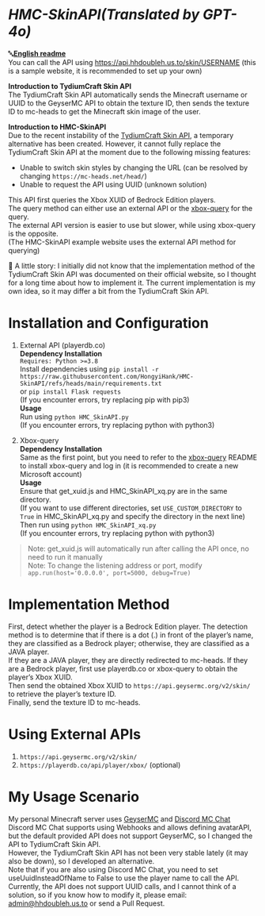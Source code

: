
# *HMC-SkinAPI(Translated by GPT-4o)*
🔤[**English readme**](https://github.com/HongyiHank/HMC-SkinAPI/blob/main/README_EN.md)<br>
You can call the API using https://api.hhdoubleh.us.to/skin/USERNAME (this is a sample website, it is recommended to set up your own)<br>

**Introduction to TydiumCraft Skin API**<br>
The TydiumCraft Skin API automatically sends the Minecraft username or UUID to the GeyserMC API to obtain the texture ID, then sends the texture ID to mc-heads to get the Minecraft skin image of the user.

**Introduction to HMC-SkinAPI**<br>
Due to the recent instability of the [TydiumCraft Skin API](https://tydiumcraft.net/docs/skinapi), a temporary alternative has been created. However, it cannot fully replace the TydiumCraft Skin API at the moment due to the following missing features:

- Unable to switch skin styles by changing the URL (can be resolved by changing `https://mc-heads.net/head/`)
- Unable to request the API using UUID (unknown solution)

This API first queries the Xbox XUID of Bedrock Edition players. <br>
The query method can either use an external API or the [xbox-query](https://github.com/XiYang6666/xbox-query) for the query. <br>
The external API version is easier to use but slower, while using xbox-query is the opposite.<br>
(The HMC-SkinAPI example website uses the external API method for querying)

📕 A little story: I initially did not know that the implementation method of the TydiumCraft Skin API was documented on their official website, so I thought for a long time about how to implement it. The current implementation is my own idea, so it may differ a bit from the TydiumCraft Skin API.

# Installation and Configuration

1. External API (playerdb.co)<br>
**Dependency Installation**<br>
`Requires: Python >=3.8`<br>
Install dependencies using `pip install -r https://raw.githubusercontent.com/HongyiHank/HMC-SkinAPI/refs/heads/main/requirements.txt`<br>
or `pip install Flask requests`<br>
(If you encounter errors, try replacing pip with pip3)<br>
**Usage**<br>
Run using `python HMC_SkinAPI.py`<br>
(If you encounter errors, try replacing python with python3)<br>

2. Xbox-query<br>
**Dependency Installation**<br>
Same as the first point, but you need to refer to the [xbox-query](https://github.com/XiYang6666/xbox-query) README to install xbox-query and log in (it is recommended to create a new Microsoft account)<br>
**Usage**<br>
Ensure that get_xuid.js and HMC_SkinAPI_xq.py are in the same directory.<br>
(If you want to use different directories, set `USE_CUSTOM_DIRECTORY` to `True` in HMC_SkinAPI_xq.py and specify the directory in the next line)<br>
Then run using `python HMC_SkinAPI_xq.py`<br>
(If you encounter errors, try replacing python with python3)<br>

> Note: get_xuid.js will automatically run after calling the API once, no need to run it manually<br>
> Note: To change the listening address or port, modify `app.run(host='0.0.0.0', port=5000, debug=True)`

# Implementation Method<br>

First, detect whether the player is a Bedrock Edition player. The detection method is to determine that if there is a dot (.) in front of the player’s name, they are classified as a Bedrock player; otherwise, they are classified as a JAVA player.<br>
If they are a JAVA player, they are directly redirected to mc-heads. If they are a Bedrock player, first use playerdb.co or xbox-query to obtain the player’s Xbox XUID.<br>
Then send the obtained Xbox XUID to `https://api.geysermc.org/v2/skin/` to retrieve the player’s texture ID.<br>
Finally, send the texture ID to mc-heads.

# Using External APIs

1. `https://api.geysermc.org/v2/skin/`<br>
2. `https://playerdb.co/api/player/xbox/` (optional)

# My Usage Scenario

My personal Minecraft server uses [GeyserMC](https://geysermc.org/) and [Discord MC Chat](https://github.com/Xujiayao/Discord-MC-Chat)<br>
Discord MC Chat supports using Webhooks and allows defining avatarAPI, but the default provided API does not support GeyserMC, so I changed the API to TydiumCraft Skin API.<br>
However, the TydiumCraft Skin API has not been very stable lately (it may also be down), so I developed an alternative.<br>
Note that if you are also using Discord MC Chat, you need to set useUuidInsteadOfName to False to use the player name to call the API.<br>
Currently, the API does not support UUID calls, and I cannot think of a solution, so if you know how to modify it, please email: admin@hhdoubleh.us.to or send a Pull Request.
